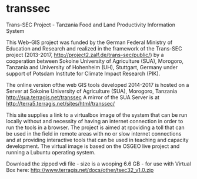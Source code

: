 # transsec
Trans-SEC Project - Tanzania Food and Land Productivity Information System

This Web-GIS project was funded by the German Federal Ministry of Education and Research and realized in the framework of the Trans-SEC project (2013-2017, http://project2.zalf.de/trans-sec/public/) by a cooperation between Sokoine University of Agriculture (SUA), Morogoro, Tanzania and University of Hohenheim (UH), Stuttgart, Germany under support of Potsdam Institute for Climate Impact Research (PIK).

The online version ofthe web GIS tools developed 2014-2017 is hosted on a Server at Sokoine University of Agriculture (SUA), Morogoro, Tanzania http://sua.terragis.net/transsec
A mirror of the SUA Server is at http://terra5.terragis.net/sites/html/transsec/

This site supplies a link to a virtualbox image of the system that can be run locally without and necessity of having an internet connection in order to run the tools in a browser. The project is aimed at rpoviding a toll that can be used in the field in remote areas with no or slow internet connections and at providing interactive tools that can be used in teaching and capacity development. The virtual image is based on the OSGEO live project and running a Lubuntu operating system.

Download the zipped vdi file - size is a wooping 6.6 GB - for use with Virtual Box here: http://www.terragis.net/docs/other/tsec32_v1.0.zip

